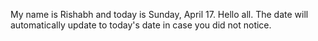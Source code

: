 My name is Rishabh and today is Sunday, April 17. Hello all. The date will automatically update to today's date in case you did not notice.
